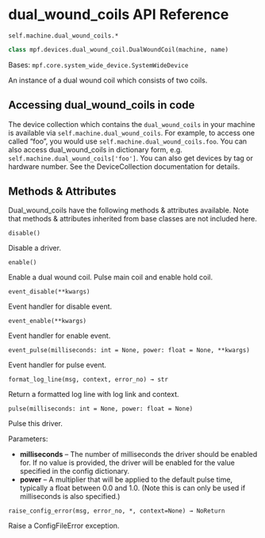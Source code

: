 # dual_wound_coils API Reference

`self.machine.dual_wound_coils.*`

``` python
class mpf.devices.dual_wound_coil.DualWoundCoil(machine, name)
```

Bases: `mpf.core.system_wide_device.SystemWideDevice`

An instance of a dual wound coil which consists of two coils.

## Accessing dual_wound_coils in code

The device collection which contains the `dual_wound_coils` in your machine is available via `self.machine.dual_wound_coils`. For example, to access one called “foo”, you would use `self.machine.dual_wound_coils.foo`. You can also access dual_wound_coils in dictionary form, e.g. `self.machine.dual_wound_coils['foo']`. You can also get devices by tag or hardware number. See the DeviceCollection documentation for details.

## Methods & Attributes

Dual_wound_coils have the following methods & attributes available. Note that methods & attributes inherited from base classes are not included here.

`disable()`

Disable a driver.

`enable()`

Enable a dual wound coil. Pulse main coil and enable hold coil.

`event_disable(**kwargs)`

Event handler for disable event.

`event_enable(**kwargs)`

Event handler for enable event.

`event_pulse(milliseconds: int = None, power: float = None, **kwargs)`

Event handler for pulse event.

`format_log_line(msg, context, error_no) → str`

Return a formatted log line with log link and context.

 `pulse(milliseconds: int = None, power: float = None)`

Pulse this driver.

Parameters:

* **milliseconds** – The number of milliseconds the driver should be enabled for. If no value is provided, the driver will be enabled for the value specified in the config dictionary.
* **power** – A multiplier that will be applied to the default pulse time, typically a float between 0.0 and 1.0. (Note this is can only be used if milliseconds is also specified.)

`raise_config_error(msg, error_no, *, context=None) → NoReturn`

Raise a ConfigFileError exception.
